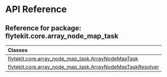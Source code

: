 # API Reference

## Reference for package: flytekit.core.array_node_map_task

| Classes  |
| :------------- |
| [flytekit.core.array_node_map_task.ArrayNodeMapTask](flytekit_core_array_node_map_task_arraynodemaptask) |
| [flytekit.core.array_node_map_task.ArrayNodeMapTaskResolver](flytekit_core_array_node_map_task_arraynodemaptaskresolver) |
